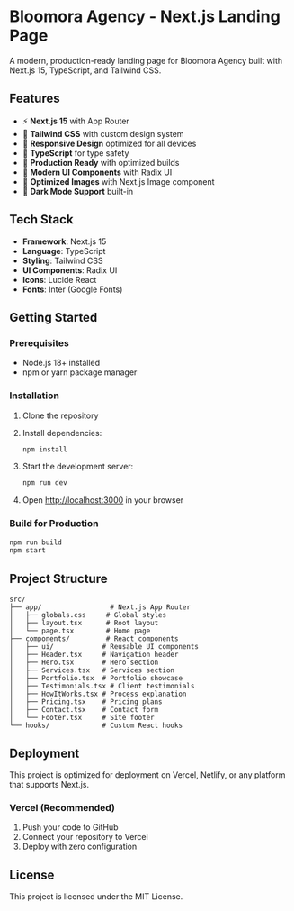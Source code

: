 
# Bloomora Agency - Next.js Landing Page

A modern, production-ready landing page for Bloomora Agency built with Next.js 15, TypeScript, and Tailwind CSS.

## Features

- ⚡ **Next.js 15** with App Router
- 🎨 **Tailwind CSS** with custom design system
- 📱 **Responsive Design** optimized for all devices
- 🎯 **TypeScript** for type safety
- 🚀 **Production Ready** with optimized builds
- 🎨 **Modern UI Components** with Radix UI
- 📸 **Optimized Images** with Next.js Image component
- 🌙 **Dark Mode Support** built-in

## Tech Stack

- **Framework**: Next.js 15
- **Language**: TypeScript
- **Styling**: Tailwind CSS
- **UI Components**: Radix UI
- **Icons**: Lucide React
- **Fonts**: Inter (Google Fonts)

## Getting Started

### Prerequisites

- Node.js 18+ installed
- npm or yarn package manager

### Installation

1. Clone the repository
2. Install dependencies:
   ```bash
   npm install
   ```

3. Start the development server:
   ```bash
   npm run dev
   ```

4. Open [http://localhost:3000](http://localhost:3000) in your browser

### Build for Production

```bash
npm run build
npm start
```

## Project Structure

```
src/
├── app/                 # Next.js App Router
│   ├── globals.css     # Global styles
│   ├── layout.tsx      # Root layout
│   └── page.tsx        # Home page
├── components/         # React components
│   ├── ui/            # Reusable UI components
│   ├── Header.tsx     # Navigation header
│   ├── Hero.tsx       # Hero section
│   ├── Services.tsx   # Services section
│   ├── Portfolio.tsx  # Portfolio showcase
│   ├── Testimonials.tsx # Client testimonials
│   ├── HowItWorks.tsx # Process explanation
│   ├── Pricing.tsx    # Pricing plans
│   ├── Contact.tsx    # Contact form
│   └── Footer.tsx     # Site footer
└── hooks/             # Custom React hooks
```

## Deployment

This project is optimized for deployment on Vercel, Netlify, or any platform that supports Next.js.

### Vercel (Recommended)

1. Push your code to GitHub
2. Connect your repository to Vercel
3. Deploy with zero configuration

## License

This project is licensed under the MIT License.
  